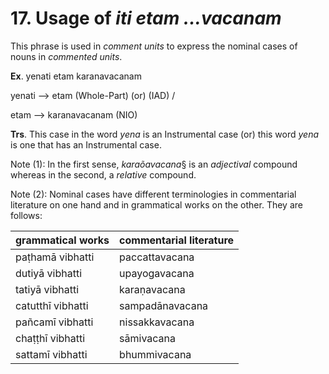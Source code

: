 # 17. Usage of *iti etam ...vacanam* 
This phrase is used in *comment units* to express the nominal cases of nouns in 
*commented units*. 

  **Ex**. yenati etam karanavacanam 
  
   yenati --> etam (Whole-Part) (or) (IAD) / 
   
   etam    -->    karanavacanam (NIO) 
   
 **Trs**. This case in the word *yena* is an Instrumental case (or) this word *yena* is  one that has an Instrumental case. 

 Note (1): In the first sense, *karaõavacana*§ is an *adjectival* compound 
whereas in the second, a *relative* compound. 

Note (2): Nominal cases have different terminologies in commentarial 
literature on one hand and in grammatical works on the other. They 
are follows:   
      
                                    

|**grammatical works**|**commentarial literature**|
|-|-|
|paṭhamā vibhatti|paccattavacana|
|dutiyā vibhatti|upayogavacana|
|tatiyā vibhatti|karaṇavacana|
|catutthī vibhatti|sampadānavacana|
|pañcamī vibhatti|nissakkavacana|
|chaṭṭhī vibhatti|sāmivacana|
|sattamī vibhatti |bhummivacana|